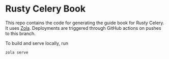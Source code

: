 # Rusty Celery Book

This repo contains the code for generating the guide book for Rusty Celery. It uses [Zola](https://www.getzola.org/). Deployments are triggered through GitHub actions on pushes to this branch.

To build and serve locally, run

```
zola serve
```
